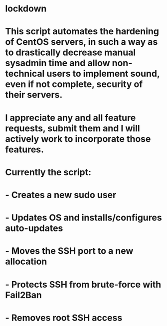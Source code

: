 # lockdown
# This script automates the hardening of CentOS servers, in such a way as to drastically decrease manual sysadmin time and allow non-technical users to implement sound, even if not complete, security of their servers.

# I appreciate any and all feature requests, submit them and I will actively work to incorporate those features.

# Currently the script: 
#   - Creates a new sudo user
#   - Updates OS and installs/configures auto-updates
#   - Moves the SSH port to a new allocation
#   - Protects SSH from brute-force with Fail2Ban
#   - Removes root SSH access
